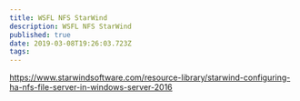 ```yaml
---
title: WSFL NFS StarWind
description: WSFL NFS StarWind
published: true
date: 2019-03-08T19:26:03.723Z
tags: 
---
```


https://www.starwindsoftware.com/resource-library/starwind-configuring-ha-nfs-file-server-in-windows-server-2016
